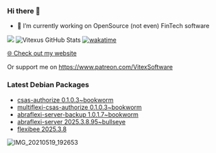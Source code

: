 ### Hi there 👋

- 🔭 I’m currently working on OpenSource  (not even) FinTech software

![](https://komarev.com/ghpvc/?username=Vitexus)
![Vitexus GitHub Stats](https://github-readme-stats.vercel.app/api?username=Vitexus&show_icons=true)
[![wakatime](https://wakatime.com/badge/user/5abba9ca-813e-43ac-9b5f-b1cfdf3dc1c7.svg)](https://wakatime.com/@5abba9ca-813e-43ac-9b5f-b1cfdf3dc1c7)

<p><a href="https://vitexsoftware.cz">🌐 Check out my website</a></p>

Or support me on https://www.patreon.com/VitexSoftware

### Latest Debian Packages
<!-- DEBIAN-PACKAGES-LIST:START -->
- [csas-authorize 0.1.0.3~bookworm](https://repo.vitexsoftware.com/package.php?package=csas-authorize)
- [multiflexi-csas-authorize 0.1.0.3~bookworm](https://repo.vitexsoftware.com/package.php?package=multiflexi-csas-authorize)
- [abraflexi-server-backup 1.0.1.7~bookworm](https://repo.vitexsoftware.com/package.php?package=abraflexi-server-backup)
- [abraflexi-server 2025.3.8.95~bullseye](https://repo.vitexsoftware.com/package.php?package=abraflexi-server)
- [flexibee 2025.3.8](https://repo.vitexsoftware.com/package.php?package=flexibee)
<!-- DEBIAN-PACKAGES-LIST:END -->

![IMG_20210519_192653](https://user-images.githubusercontent.com/2621130/120022731-1bd48900-bfed-11eb-90f9-4f88f560b8b7.jpg)

<!--
**Vitexus/Vitexus** is a ✨ _special_ ✨ repository because its `README.md` (this file) appears on your GitHub profile.

Here are some ideas to get you started:

- 🌱 I’m currently learning ...
- 👯 I’m looking to collaborate on ...
- 🤔 I’m looking for help with ...
- 💬 Ask me about ...
- 📫 How to reach me: ...
- 😄 Pronouns: ...
- ⚡ Fun fact: ...
-->


